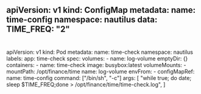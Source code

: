 #
apiVersion: v1
kind: ConfigMap
metadata:
  name: time-config
  namespace: nautilus
data:
  TIME_FREQ: "2"
--- 
#
apiVersion: v1
kind: Pod
metadata:
  name: time-check
  namespace: nautilus
  labels:
    app: time-check
spec:
  volumes:
    - name: log-volume
      emptyDir: {}
  containers:
    - name: time-check
      image: busybox:latest
      volumeMounts:
        - mountPath: /opt/finance/time
          name: log-volume
      envFrom:
        - configMapRef:
            name: time-config
      command: ["/bin/sh", "-c"]
      args:
        [
          "while true; do date; sleep $TIME_FREQ;done > /opt/finance/time/time-check.log",
        ]


